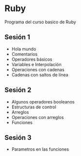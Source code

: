 # Ruby

Programa del curso basico de Ruby

## Sesión 1

* Hola mundo
* Comentarios
* Operadores básicos
* Variables e Interpolación
* Operaciones con cadenas
* Cadenas con saltos de línea

## Sesión 2

* Algunos operadores booleanos
* Estructuras de control
* Arreglos
* Operaciones con arreglos
* Funciones

## Sesión 3

* Parametros en las funciones
